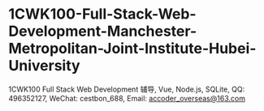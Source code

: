 # 1CWK100-Full-Stack-Web-Development-Manchester-Metropolitan-Joint-Institute-Hubei-University
1CWK100 Full Stack Web Development 辅导, Vue, Node.js, SQLite, QQ: 496352127, WeChat: cestbon_688, Email: accoder_overseas@163.com
